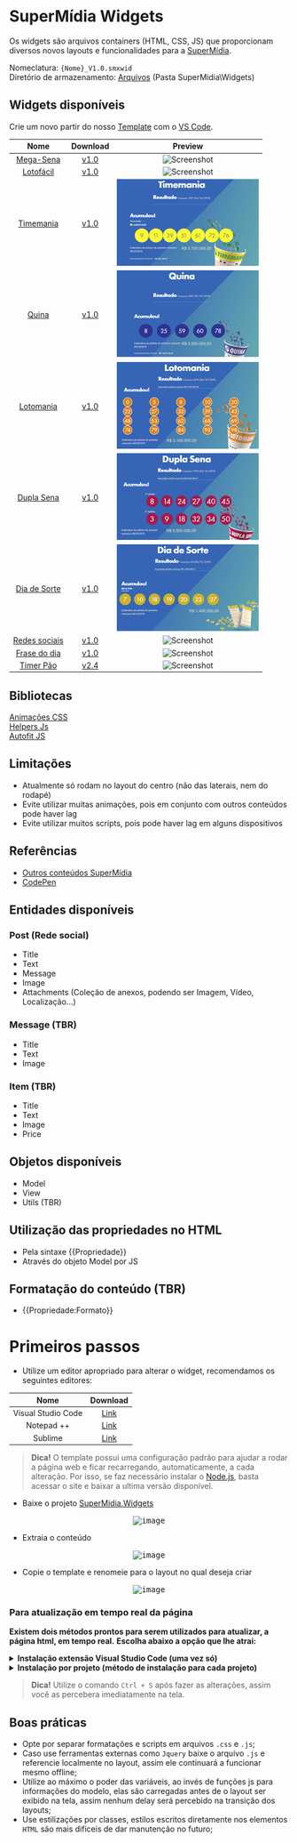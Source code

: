 # SuperMídia Widgets

Os widgets são arquivos containers (HTML, CSS, JS) que proporcionam diversos novos layouts e funcionalidades para a [SuperMídia](https://www.simix.com.br/solucoes/super-midia).

Nomeclatura: `{Nome}_V1.0.smxwid`  
Diretório de armazenamento: [Arquivos](http://az01.simix.com.br:81/Arquivos/) (Pasta SuperMidia\Widgets)

## Widgets disponíveis

Crie um novo partir do nosso [Template](Template) com o [VS Code](https://code.visualstudio.com/).

| Nome                                    | Download                                                                                                       |Preview                                            |
|:---------------------------------------:|:--------------------------------------------------------------------------------------------------------------:|:-------------------------------------------------:|
|[Mega-Sena](MegaSena)                    | [v1.0](http://az01.simix.com.br:81/Arquivos/Arquivos/SuperMidia/Widgets/MegaSena_V1.0.smxwid)                  |![Screenshot](Loteria/MegaSena/preview.png)        |
|[Lotofácil](LotoFacil)                   | [v1.0](http://az01.simix.com.br:81/Arquivos/Arquivos/SuperMidia/Widgets/Lotofacil_V1.0.smxwid)                 |![Screenshot](Loteria/LotoFacil/preview.png)       |
|[Timemania](Loteria/Timemania)           | [v1.0](http://az01.simix.com.br:81/Arquivos/Arquivos/SuperMidia/Widgets/Timemania_V1.0.smxwid)                 |![Screenshot](Loteria/Timemania/preview.png)       |
|[Quina](Loteria/Quina)                   | [v1.0](http://az01.simix.com.br:81/Arquivos/Arquivos/SuperMidia/Widgets/Quina_V1.0.smxwid)                     |![Screenshot](Loteria/Quina/preview.png)           |
|[Lotomania](Loteria/Lotomania)           | [v1.0](http://az01.simix.com.br:81/Arquivos/Arquivos/SuperMidia/Widgets/Lotomania_V1.0.smxwid)                 |![Screenshot](Loteria/Lotomania/preview.png)       |
|[Dupla Sena](Loteria/Dupla%20Sena)         | [v1.0](http://az01.simix.com.br:81/Arquivos/Arquivos/SuperMidia/Widgets/Dupla_sena_V1.0.smxwid)              |![Screenshot](Loteria/Dupla%20Sena/preview.png)    |  
|[Dia de Sorte](Loteria/Dia%20de%20sorte)     | [v1.0](http://az01.simix.com.br:81/Arquivos/Arquivos/SuperMidia/Widgets/Dia_de_sorte_V1.0.smxwid)          |![Screenshot](Loteria/Dia%20de%20sorte/preview.png)|
|[Redes sociais](Posts)                   | [v1.0](http://az01.simix.com.br:81/Arquivos/Arquivos/SuperMidia/Widgets/Posts_V1.0.smxwid)                     |![Screenshot](Posts/preview.png)                   |
|[Frase do dia](Quotes)                   | [v1.0](http://az01.simix.com.br:81/Arquivos/Arquivos/SuperMidia/Widgets/Quotes_V1.0.smxwid)                    |![Screenshot](Quotes/preview.png)                  |
|[Timer Pão](TimerPao)                    | [v2.4](http://az01.simix.com.br:81/Arquivos/Arquivos/SuperMidia/Widgets/TimerPaoV2.4.smxwid)                   |![Screenshot](TimerPao/preview.png)                |

## Bibliotecas

[Animações CSS](_Libraries/ANIMATIONS.md)  
[Helpers Js](_Libraries/HELPERS.md)  
[Autofit JS](_Libraries/AUTOFIT.md)

## Limitações
- Atualmente só rodam no layout do centro (não das laterais, nem do rodapé)
- Evite utilizar muitas animações, pois em conjunto com outros conteúdos pode haver lag
- Evite utilizar muitos scripts, pois pode haver lag em alguns dispositivos

## Referências
- [Outros conteúdos SuperMídia](http://inst.supermidiadigital.com.br/site/conteudos/)
- [CodePen](https://codepen.io/)

## Entidades disponíveis

### Post (Rede social)
- Title
- Text
- Message
- Image
- Attachments (Coleção de anexos, podendo ser Imagem, Vídeo, Localização...)

### Message (TBR)
- Title
- Text
- Image

### Item (TBR)
- Title
- Text
- Image
- Price

## Objetos disponíveis
- Model
- View
- Utils (TBR)

## Utilização das propriedades no HTML
- Pela sintaxe {{Propriedade}}
- Através do objeto Model por JS

## Formatação do conteúdo (TBR)
- {{Propriedade:Formato}}
  
# Primeiros passos

- Utilize um editor apropriado para alterar o widget, recomendamos os seguintes editores:

| Nome                     | Download                                                                      |
|:------------------------:|:-----------------------------------------------------------------------------:|
|Visual Studio Code        | [Link](https://code.visualstudio.com/)										   |
|Notepad ++                | [Link](https://notepad-plus-plus.org/download/)					   		   |
|Sublime				   | [Link](https://www.sublimetext.com)									       |

> **Dica!** O template possui uma configuração padrão para ajudar a rodar a página web e ficar recarregando, automaticamente, a cada alteração.
Por isso, se faz necessário instalar o [Node.js](https://nodejs.org/en/), basta acessar o site e baixar a ultima versão disponível.

- Baixe o projeto [SuperMidia.Widgets](https://github.com/simixsistemas/SuperMidia.Widgets)
<p align="center">
	<kbd>
		<img src="https://user-images.githubusercontent.com/42358163/59373746-a9dfd800-8d20-11e9-94c4-fa587ec23317.png" alt="image" style="max-width:100%;"/>
	</kbd>
</p>

- Extraia o conteúdo
<p align="center">
	<kbd>
		<img src="https://user-images.githubusercontent.com/42358163/59373660-83ba3800-8d20-11e9-9095-64b0bc1865ac.png" alt="image" style="max-width:100%;"/>
	</kbd>
</p>

- Copie o template e renomeie para o layout no qual deseja criar
<p align="center">
	<kbd>
		<img src="https://user-images.githubusercontent.com/42358163/59373918-0cd16f00-8d21-11e9-9921-9b1be3352dca.png" alt="image" style="max-width:100%;"/>
	</kbd>
</p>


### Para atualização em tempo real da página

**Existem dois métodos prontos para serem utilizados para atualizar, a página html, em tempo real.**
**Escolha abaixo a opção que lhe atrai:**

<details>
    <summary>
        <b>Instalação extensão Visual Studio Code (uma vez só)</b>
    </summary>

- Abra o diretório do seu layout pelo Visual Studio Code e instale a extensão **Live Server**.

<p align="center">
	<kbd>
		<img src="https://user-images.githubusercontent.com/42358163/60831747-a826fa00-a190-11e9-85e3-947f68da1825.gif" alt="image" style="max-width:100%;"/>
	</kbd>
</p>

- Basta executar o **Live Server** (botão "Go Live") para a página html ficar atualizando automaticamente a cada salvamento.

<p align="center">
	<kbd>
		<img src="https://user-images.githubusercontent.com/42358163/60831748-a8bf9080-a190-11e9-8791-f7e127849ed3.gif" alt="image" style="max-width:100%;"/>
	</kbd>
</p>

</details>


<details>
    <summary>
        <b>Instalação por projeto (método de instalação para cada projeto)</b>
    </summary>

- Entre na pasta do seu novo layout e selecione a barra de navegação
<p align="center">
	<kbd>
		<img src="https://user-images.githubusercontent.com/42358163/59374013-430eee80-8d21-11e9-8850-fbc11c35e623.png" alt="image" style="max-width:100%;"/>
	</kbd>
</p>

- Digite `cmd` e tecle enter
<p align="center">
	<kbd>
		<img src="https://user-images.githubusercontent.com/42358163/59374173-a7ca4900-8d21-11e9-91f1-97e383805698.png" alt="image" style="max-width:100%;"/>
	</kbd>
</p>

> **Dica!** Também pode ser executado o prompt de comando e navegar até a pasta do layout através do comando `CD c:\\Diretorio...`

- Digite o comando `npm install` e tecle `Enter`, esse comando só se faz necessário  primeira vez para instalar os utilitarios que vão auxiliar na criação dos widgets
<p align="center">
	<kbd>
		<img src="https://user-images.githubusercontent.com/42358163/59374396-26bf8180-8d22-11e9-9d05-2960467269ac.gif" alt="image" style="max-width:100%;"/>
	</kbd>
</p>

> **Importante!** É necessário ter instalado o [Node.js](https://nodejs.org/en/), conforme informado no inicio deste tutorial

- Após a instalação dos pacotes, digite o comando `npm start` (esse comando inicia a página web e fica recarregando à cada alteração)
<p align="center">
	<kbd>
		<img src="https://user-images.githubusercontent.com/42358163/59374616-a1889c80-8d22-11e9-92e5-abf38091f22c.gif" alt="image" style="max-width:100%;"/>
	</kbd>
</p>

- Agora as alterações já são percebidas em tempo real, toda vez que o documento for salvo
<p align="center">
	<kbd>
		<img src="https://user-images.githubusercontent.com/42358163/59374859-35f2ff00-8d23-11e9-8aa7-31939fa81cd3.gif" alt="image" style="max-width:100%;"/>
	</kbd>
</p>

</details>


> **Dica!** Utilize o comando `Ctrl + S` após fazer as alterações, assim você as percebera imediatamente na tela.

## Boas práticas

- Opte por separar formatações e scripts em arquivos `.css` e `.js`;
- Caso use ferramentas externas como `Jquery` baixe o arquivo `.js` e referencie localmente no layout, assim ele continuará a funcionar mesmo offline;
- Utilize ao máximo o poder das variáveis, ao invés de funções js para informações do modelo, elas são carregadas antes de o layout ser exibido na tela, assim nenhum delay será percebido na transição dos layouts;
- Use estilizações por classes, estilos escritos diretamente nos elementos `HTML` são mais dificeis de dar manutenção no futuro;
